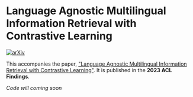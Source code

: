 # Language Agnostic Multilingual Information Retrieval with Contrastive Learning

[![arXiv](https://img.shields.io/badge/arXiv-2210.06633-b31b1b.svg?style=flat)](https://arxiv.org/abs/2210.06633)

This accompanies the paper, ["Language Agnostic Multilingual Information Retrieval with Contrastive Learning"](https://arxiv.org/abs/2210.06633). It is published in the **2023 ACL Findings**.

*Code will coming soon*
